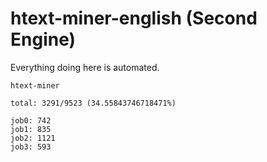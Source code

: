 # htext-miner-english (Second Engine)

Everything doing here is automated.

```
htext-miner

total: 3291/9523 (34.55843746718471%)

job0: 742
job1: 835
job2: 1121
job3: 593
```